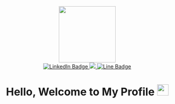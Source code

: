 <div id="header" align="center">
  <img src="https://media.giphy.com/media/M9gbBd9nbDrOTu1Mqx/giphy.gif" width="150"/>
</div>
<div id="badges" align="center">
  <a href="https://www.linkedin.com/in/aadithyan-raju/">
    <img src="https://img.shields.io/badge/LinkedIn-blue?style=for-the-badge&logo=linkedin&logoColor=white" alt="LinkedIn Badge"/>
  </a>
  <a href="https://www.instagram.com/aadithyan.raju/">
    <img src="https://img.shields.io/badge/Instagram-E4405F?style=for-the-badge&logo=instagram&logoColor=white"/>
  </a>
  <a href="https://line.me/ti/p/OHK2agoMg7">
    <img src="https://img.shields.io/badge/Line-00C300?style=for-the-badge&logo=line&logoColor=white" alt="Line Badge"/>
  </a><br>
  <img src="https://komarev.com/ghpvc/?username=AadithyanRaju&style=flat-square&color=blue" alt=""/>
</div>
<h1 align="center">
  Hello, Welcome to My Profile
  <img src="https://media.giphy.com/media/hvRJCLFzcasrR4ia7z/giphy.gif" width="30px"/>
</h1>
